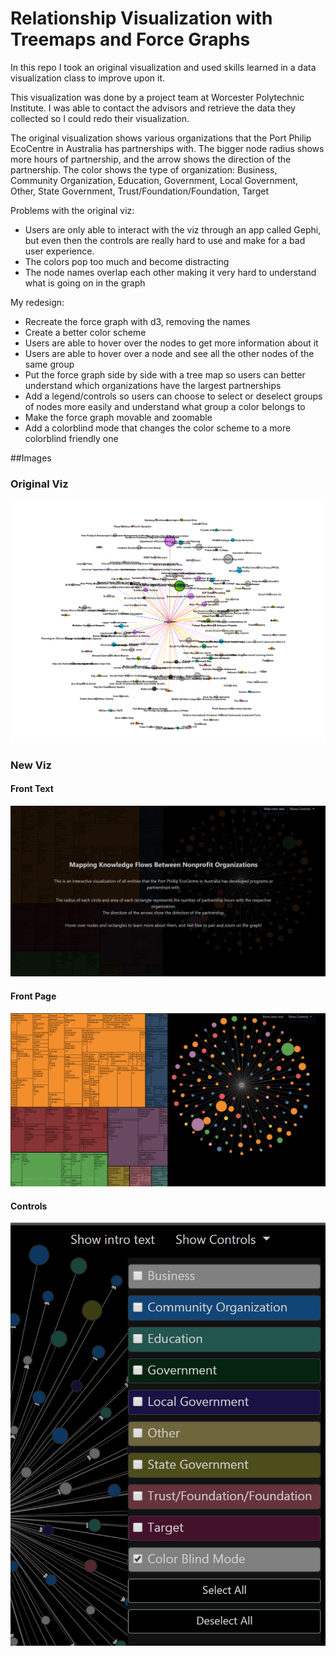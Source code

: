 Relationship Visualization with Treemaps and Force Graphs
===
In this repo I took an original visualization and used skills learned in a data visualization class to improve upon it. 

This visualization was done by a project team at Worcester Polytechnic Institute. I was able to contact the advisors and
retrieve the data they collected so I could redo their visualization. 

The original visualization shows various organizations that the Port Philip EcoCentre in Australia has partnerships with. The bigger
node radius shows more hours of partnership, and the arrow shows the direction of the partnership. The color shows the type of organization:
Business, Community Organization, Education, Government, Local Government, Other, State Government, Trust/Foundation/Foundation, Target


Problems with the original viz:
- Users are only able to interact with the viz through an app called Gephi, but even then the controls are really hard to use and make for a bad user experience.
- The colors pop too much and become distracting
- The node names overlap each other making it very hard to understand what is going on in the graph

My redesign:
- Recreate the force graph with d3, removing the names
- Create a better color scheme
- Users are able to hover over the nodes to get more information about it
- Users are able to hover over a node and see all the other nodes of the same group
- Put the force graph side by side with a tree map so users can better understand which organizations have the largest partnerships
- Add a legend/controls so users can choose to select or deselect groups of nodes more easily and understand what group a color belongs to
- Make the force graph movable and zoomable
- Add a colorblind mode that changes the color scheme to a more colorblind friendly one


##Images
### Original Viz
![Image](resources/img/og_viz.png)

### New Viz
#### Front Text
![Image](resources/img/front_text.png)

#### Front Page
![Image](resources/img/viz_front.png)

#### Controls
![Image](resources/img/controls.png)


